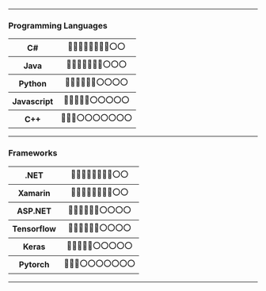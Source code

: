 
---

### Programming Languages
<table>
  <tr>
    <th>C#</th>
    <th>🔵🔵🔵🔵🔵🔵🔵🔵⚪️⚪️</th>
  </tr>
    <tr>
    <th>Java</th>
    <th>🔵🔵🔵🔵🔵🔵🔵⚪️⚪️⚪️</th>
  </tr>
    <tr>
    <th>Python</th>
    <th>🔵🔵🔵🔵🔵🔵⚪️⚪️⚪️⚪️</th>
  </tr>
      <tr>
    <th>Javascript</th>
    <th>🔵🔵🔵🔵🔵⚪️⚪️⚪️⚪️⚪️</th>
  </tr>
      <tr>
    <th>C++</th>
    <th>🔵🔵🔵⚪️⚪️⚪️⚪️⚪️⚪️⚪️</th>
  </tr>
</table>

---

### Frameworks
<table>
  <tr>
    <th>.NET</th>
    <th>🔵🔵🔵🔵🔵🔵🔵🔵⚪️⚪️</th>
  </tr>
    <tr>
    <th>Xamarin</th>
    <th>🔵🔵🔵🔵🔵🔵🔵🔵⚪️⚪️</th>
  </tr>
    <tr>
    <th>ASP.NET</th>
    <th>🔵🔵🔵🔵🔵🔵⚪️⚪️⚪️⚪️</th>
  </tr>
      <tr>
    <th>Tensorflow</th>
    <th>🔵🔵🔵🔵🔵🔵⚪️⚪️⚪️⚪️</th>
  </tr>
      <tr>
    <th>Keras</th>
    <th>🔵🔵🔵🔵🔵⚪️⚪️⚪️⚪️⚪️</th>
  </tr>
        <tr>
    <th>Pytorch</th>
    <th>🔵🔵🔵⚪️⚪️⚪️⚪️⚪️⚪️⚪️</th>
  </tr>
</table>

---